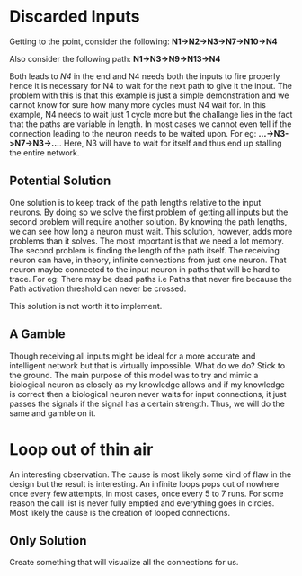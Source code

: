 # Discarded Inputs
Getting to the point, consider the following:
**N1->N2->N3->N7->N10->N4**

Also consider the following path:
**N1->N3->N9->N13->N4**

Both leads to _N4_ in the end and N4 needs both the inputs to fire properly hence it is necessary for N4 to wait for the next path to give it the input.
The problem with this is that this example is just a simple demonstration and we cannot know for sure how many more cycles must N4 wait for. In this
example, N4 needs to wait just 1 cycle more but the challange lies in the fact that the paths are variable in length. In most cases we cannot even tell
if the connection leading to the neuron needs to be waited upon. For eg: **...->N3->N7->N3->...**. Here, N3 will have to wait for itself and thus end up
stalling the entire network. 

## Potential Solution
One solution is to keep track of the path lengths relative to the input neurons. By doing so we solve the first problem of getting all inputs but the second
problem will require another solution. By knowing the path lengths, we can see how long a neuron must wait. This solution, however, adds more problems than
it solves. The most important is that we need a lot memory. The second problem is finding the length of the path itself. The receiving neuron can have, in
theory, infinite connections from just one neuron. That neuron maybe connected to the input neuron in paths that will be hard to trace. For eg: There may be
dead paths i.e Paths that never fire because the Path activation threshold can never be crossed. 

This solution is not worth it to implement.

## A Gamble
Though receiving all inputs might be ideal for a more accurate and intelligent network but that is virtually impossible. What do we do? Stick to the ground.
The main purpose of this model was to try and mimic a biological neuron as closely as my knowledge allows and if my knowledge is correct then a biological
neuron never waits for input connections, it just passes the signals if the signal has a certain strength.
Thus, we will do the same and gamble on it.

# Loop out of thin air
An interesting observation. The cause is most likely some kind of flaw in the design but the result is interesting. An infinite loops pops out of nowhere once
every few attempts, in most cases, once every 5 to 7 runs. For some reason the call list is never fully emptied and everything goes in circles. Most likely the
cause is the creation of looped connections.

## Only Solution
Create something that will visualize all the connections for us.

